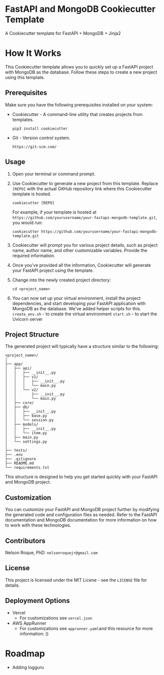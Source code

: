 # FastAPI and MongoDB Cookiecutter Template
 A Cookiecutter template for FastAPI + MongoDB + Jinja2

# How It Works

This Cookiecutter template allows you to quickly set up a FastAPI project with MongoDB as the database. Follow these steps to create a new project using this template.

## Prerequisites

Make sure you have the following prerequisites installed on your system:

- Cookiecutter - A command-line utility that creates projects from templates.

   ```
   pip3 install cookiecutter
   ```
   
- Git - Version control system.

   ```
   https://git-scm.com/
   ```

## Usage

1. Open your terminal or command prompt.

2. Use Cookiecutter to generate a new project from this template. Replace `[REPO]` with the actual GitHub repository link where this Cookiecutter template is hosted.

   ```
   cookiecutter [REPO]
   ```

   For example, if your template is hosted at `https://github.com/yourusername/your-fastapi-mongodb-template.git`, you would run:

   ```
   cookiecutter https://github.com/yourusername/your-fastapi-mongodb-template.git
   ```

3. Cookiecutter will prompt you for various project details, such as project name, author name, and other customizable variables. Provide the required information.

4. Once you've provided all the information, Cookiecutter will generate your FastAPI project using the template.

5. Change into the newly created project directory:

   ```
   cd <project_name>
   ```

6. You can now set up your virtual environment, install the project dependencies, and start developing your FastAPI application with MongoDB as the database. We've added helper scripts for this. 
   `create_env.sh` - to create the virtual environment
   `start.sh` - to start the Uvicorn server

## Project Structure

The generated project will typically have a structure similar to the following:

```
<project_name>/
│
├── app/
│   ├── api/
│   │   ├── __init__.py
│   │   ├── v1/
│   │   │   ├── __init__.py
│   │   │   └── main.py
│   │   └── v2/
│   │       ├── __init__.py
│   │       └── main.py
│   ├── core/
│   ├── db/
│   │   ├── __init__.py
│   │   ├── base.py
│   │   └── session.py
│   ├── models/
│   │   ├── __init__.py
│   │   └── item.py
│   ├── main.py
│   └── settings.py
│
├── tests/
├── .env
├── .gitignore
├── README.md
└── requirements.txt
```

This structure is designed to help you get started quickly with your FastAPI and MongoDB project.

## Customization

You can customize your FastAPI and MongoDB project further by modifying the generated code and configuration files as needed. Refer to the FastAPI documentation and MongoDB documentation for more information on how to work with these technologies.

## Contributors

Nelson Roque, PhD: `nelsonroquejr@gmail.com`

## License

This project is licensed under the MIT Licene - see the `LICENSE` file for details.

## Deployment Options

- Vercel
  - For customizations  see `vercel.json`
- AWS AppRunner 
  - For customizations  see `apprunner.yaml`and this resource for more information: ()

# Roadmap

   - Adding logguru